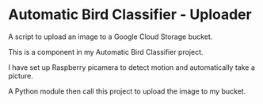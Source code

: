 # Automatic Bird Classifier - Uploader

A script to upload an image to a Google Cloud Storage bucket.

This is a component in my Automatic Bird Classifier project.

I have set up Raspberry picamera to detect motion
and automatically take a picture.

A Python module then call this project to upload the image to my bucket.

